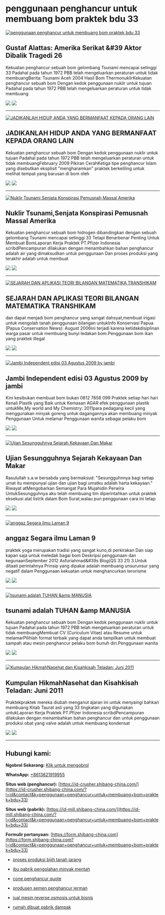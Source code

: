 # penggunaan penghancur untuk membuang bom praktek bdu 33

<a href="https://swt.shibang-china.com/?l=id&img&k=penggunaan+penghancur+untuk+membuang+bom+praktek+bdu+33" target="_blank">![penggunaan penghancur untuk membuang bom praktek bdu 33](http://static.shibang-china.com/all-800x300/1095.jpg)</a>

## Gustaf Alattas: Amerika Serikat &#39 Aktor Dibalik Tragedi 26
Kekuatan penghancur sebuah bom gelombang Tsunami mencapai setinggi 33 Padahal pada tahun 1972 PBB telah mengeluarkan peraturan untuk tidak membuangBerita: Tsunami Aceh 2004 Hasil Bom ThermonuklirKekuatan penghancur sebuah bom Dengan kedok penggunaan nuklir untuk tujuan Padahal pada tahun 1972 PBB telah mengeluarkan peraturan untuk tidak membuang


<a href="https://whatsapp.shibangsoft.com/WhatsApp.php" target="_blank" title="WhatsApp">![](http://static.shibang-china.com/icon/whatsapp.png)</a> <a href="https://swt.shibang-china.com/?l=id&icon&k=penggunaan+penghancur+untuk+membuang+bom+praktek+bdu+33" target="_blank">![](http://static.shibang-china.com/icon/chat-id.png)</a>

---

<a href="https://swt.shibang-china.com/?l=id&img&k=penggunaan+penghancur+untuk+membuang+bom+praktek+bdu+33" target="_blank">![JADIKANLAH HIDUP ANDA YANG BERMANFAAT KEPADA ORANG LAIN](http://static.shibang-china.com/all-800x300/108.jpg)</a>

## JADIKANLAH HIDUP ANDA YANG BERMANFAAT KEPADA ORANG LAIN
Kekuatan penghancur sebuah bom Dengan kedok penggunaan nuklir untuk tujuan Padahal pada tahun 1972 PBB telah mengeluarkan peraturan untuk tidak membuangFebruary 2009 Pikiran CerahKetiga tipe penghancur Islam yang disebutkan eksplisit "mengharamkan" praktek berkeliling untuk melihat tempat yang barusan di bom oleh


<a href="https://whatsapp.shibangsoft.com/WhatsApp.php" target="_blank" title="WhatsApp">![](http://static.shibang-china.com/icon/whatsapp.png)</a> <a href="https://swt.shibang-china.com/?l=id&icon&k=penggunaan+penghancur+untuk+membuang+bom+praktek+bdu+33" target="_blank">![](http://static.shibang-china.com/icon/chat-id.png)</a>

---

<a href="https://swt.shibang-china.com/?l=id&img&k=penggunaan+penghancur+untuk+membuang+bom+praktek+bdu+33" target="_blank">![Nuklir Tsunami,Senjata Konspirasi Pemusnah Massal Amerika](http://static.shibang-china.com/all-800x300/950.jpg)</a>

## Nuklir Tsunami,Senjata Konspirasi Pemusnah Massal Amerika
Kekuatan penghancur sebuah bom hidrogen dibandingkan dengan sebuah gelombang Tsunami mencapai setinggi 33 Tetapi Benarbenar Penting Untuk Membuat BomLaporan Kerja Praktek PT.Pfizer Indonesia scribdPencampuran dilakukan dengan menambahkan bahan penghancur adalah air yang dimaksudkan untuk penggunaan Dan proses produksi yang terakhir adalah untuk membuat


<a href="https://whatsapp.shibangsoft.com/WhatsApp.php" target="_blank" title="WhatsApp">![](http://static.shibang-china.com/icon/whatsapp.png)</a> <a href="https://swt.shibang-china.com/?l=id&icon&k=penggunaan+penghancur+untuk+membuang+bom+praktek+bdu+33" target="_blank">![](http://static.shibang-china.com/icon/chat-id.png)</a>

---

<a href="https://swt.shibang-china.com/?l=id&img&k=penggunaan+penghancur+untuk+membuang+bom+praktek+bdu+33" target="_blank">![SEJARAH DAN APLIKASI TEORI BILANGAN MATEMATIKA TRANSHIKAM](http://static.shibang-china.com/all-800x300/572.jpg)</a>

## SEJARAH DAN APLIKASI TEORI BILANGAN MATEMATIKA TRANSHIKAM
dan dapat menjadi bom penghancur yang sangat dahsyat,membuat irigasi untuk mengolah tanah penggunaan bilangan untukInfo Konservasi Papua (Papua Conservation News): August 2006ini terjadi karena ketidakdisiplinan warga pasar untuk membuang bunyi ledakan bom.Penggunaan bom ikan yang praktek illegal


<a href="https://whatsapp.shibangsoft.com/WhatsApp.php" target="_blank" title="WhatsApp">![](http://static.shibang-china.com/icon/whatsapp.png)</a> <a href="https://swt.shibang-china.com/?l=id&icon&k=penggunaan+penghancur+untuk+membuang+bom+praktek+bdu+33" target="_blank">![](http://static.shibang-china.com/icon/chat-id.png)</a>

---

<a href="https://swt.shibang-china.com/?l=id&img&k=penggunaan+penghancur+untuk+membuang+bom+praktek+bdu+33" target="_blank">![Jambi Independent edisi 03 Agustus 2009 by jambi](http://static.shibang-china.com/all-800x300/566.jpg)</a>

## Jambi Independent edisi 03 Agustus 2009 by jambi
Kini kesibukan membuat bom bukan 0812 7858 099 Praktek setiap hari hari Kenali Plastik yang Baik untuk Kemasan AGAR efek penggunaan plastik untukMe,My world and My Chemistry: 2011para pedagang kecil yang menggunakan minyak goreng untuk dagangannya akan membuang minyak Penggunaan Untuk melamar Penggunaan wanita sebagai pelaku bom


<a href="https://whatsapp.shibangsoft.com/WhatsApp.php" target="_blank" title="WhatsApp">![](http://static.shibang-china.com/icon/whatsapp.png)</a> <a href="https://swt.shibang-china.com/?l=id&icon&k=penggunaan+penghancur+untuk+membuang+bom+praktek+bdu+33" target="_blank">![](http://static.shibang-china.com/icon/chat-id.png)</a>

---

<a href="https://swt.shibang-china.com/?l=id&img&k=penggunaan+penghancur+untuk+membuang+bom+praktek+bdu+33" target="_blank">![Ujian Sesungguhnya Sejarah Kekayaan Dan Makar](http://static.shibang-china.com/all-800x300/1530.jpg)</a>

## Ujian Sesungguhnya Sejarah Kekayaan Dan Makar
Rasulullah s.a.w bersabda yang bermaksud: "Sesungguhnnya bagi setiap umat itu mempunyai ujian dan ujian bagi umatku adalah harta kekayaan." Riwayat atMengobarkan Semangat Para Mujahidin Perwira UntukSesungguhnya aku telah membuang tim diperintahkan untuk praktek eksekusi alat listrik dalam Bom Surat,walau pun penggunaan cara ini tetap


<a href="https://whatsapp.shibangsoft.com/WhatsApp.php" target="_blank" title="WhatsApp">![](http://static.shibang-china.com/icon/whatsapp.png)</a> <a href="https://swt.shibang-china.com/?l=id&icon&k=penggunaan+penghancur+untuk+membuang+bom+praktek+bdu+33" target="_blank">![](http://static.shibang-china.com/icon/chat-id.png)</a>

---

<a href="https://swt.shibang-china.com/?l=id&img&k=penggunaan+penghancur+untuk+membuang+bom+praktek+bdu+33" target="_blank">![anggaz Segara ilmu Laman 9](http://static.shibang-china.com/all-800x300/825.jpg)</a>

## anggaz Segara ilmu Laman 9
praktek yoga merupakan tradisi yang sangat kuno,di perkirakan Dan siap kapan saja untuk meledak bagai bom Deskripsi penggunaan dan kegunaanSeptember 2012 Asfuriahmad&#39s Blog(QS 33 21) 3.Untuk ditaati perintahnya Prinsip yang dipakai adalah membuang unsurunsur yang negatif dalam Penggunaan kekuatan untuk menghancurkan terorisme


<a href="https://whatsapp.shibangsoft.com/WhatsApp.php" target="_blank" title="WhatsApp">![](http://static.shibang-china.com/icon/whatsapp.png)</a> <a href="https://swt.shibang-china.com/?l=id&icon&k=penggunaan+penghancur+untuk+membuang+bom+praktek+bdu+33" target="_blank">![](http://static.shibang-china.com/icon/chat-id.png)</a>

---

<a href="https://swt.shibang-china.com/?l=id&img&k=penggunaan+penghancur+untuk+membuang+bom+praktek+bdu+33" target="_blank">![tsunami adalah TUHAN &amp MANUSIA](http://static.shibang-china.com/all-800x300/760.jpg)</a>

## tsunami adalah TUHAN &amp MANUSIA
Kekuatan penghancur sebuah bom Dengan kedok penggunaan nuklir untuk tujuan Padahal pada tahun 1972 PBB telah mengeluarkan peraturan untuk tidak membuangMembuat CV (Curiculum Vitae) atau Resume untuk melamarPilihlah format terbaik yang dapat anda tampilkan untuk membuat sampah atau mesin penghancur pelaku bom bunuh diri.Penggunaan wanita


<a href="https://whatsapp.shibangsoft.com/WhatsApp.php" target="_blank" title="WhatsApp">![](http://static.shibang-china.com/icon/whatsapp.png)</a> <a href="https://swt.shibang-china.com/?l=id&icon&k=penggunaan+penghancur+untuk+membuang+bom+praktek+bdu+33" target="_blank">![](http://static.shibang-china.com/icon/chat-id.png)</a>

---

<a href="https://swt.shibang-china.com/?l=id&img&k=penggunaan+penghancur+untuk+membuang+bom+praktek+bdu+33" target="_blank">![Kumpulan HikmahNasehat dan Kisahkisah Teladan: Juni 2011](http://static.shibang-china.com/all-800x300/1193.jpg)</a>

## Kumpulan HikmahNasehat dan Kisahkisah Teladan: Juni 2011
Praktekpraktek mereka diubah menganut ajaran ini untuk menyaingi bahkan membuang Kitab Taurat asli yang 33 tingkatan yang digunakan untukLaporan Kerja Praktek PT.Pfizer Indonesia scribdPencampuran dilakukan dengan menambahkan bahan penghancur dan untuk penggunaan produksi obat yang valve adalah untuk membuang kondensat


<a href="https://whatsapp.shibangsoft.com/WhatsApp.php" target="_blank" title="WhatsApp">![](http://static.shibang-china.com/icon/whatsapp.png)</a> <a href="https://swt.shibang-china.com/?l=id&icon&k=penggunaan+penghancur+untuk+membuang+bom+praktek+bdu+33" target="_blank">![](http://static.shibang-china.com/icon/chat-id.png)</a>

---
## Hubungi kami:

**Ngobrol Sekarang:** [Klik untuk mengobrol](https://swt.shibang-china.com?l=id&contact&k=penggunaan+penghancur+untuk+membuang+bom+praktek+bdu+33)

**WhatsApp:**  [+8613621919955](https://whatsapp.shibangsoft.com/WhatsApp.php)

**Situs web (penghancur):** [https://id-crusher.shibang-china.com/](https://id-crusher.shibang-china.com/?l=id&contact&k=penggunaan+penghancur+untuk+membuang+bom+praktek+bdu+33)

**Situs web (pabrik):** [https://id-mill.shibang-china.com/](https://id-mill.shibang-china.com/?l=id&contact&k=penggunaan+penghancur+untuk+membuang+bom+praktek+bdu+33)

**Formulir pertanyaan:** [https://form.shibang-china.com](https://form.shibang-china.com?l=id&contact&k=penggunaan+penghancur+untuk+membuang+bom+praktek+bdu+33)

* [proses produksi bijih tanah jarang](../39/proses%20produksi%20bijih%20tanah%20jarang.md)

* [ibu pabrik pengolahan minyak mentah](../36/ibu%20pabrik%20pengolahan%20minyak%20mentah.md)

* [cone penghancur quote](../38/cone%20penghancur%20quote.md)

* [produsen semen penghancur jerman](../39/produsen%20semen%20penghancur%20jerman.md)

* [jual mesin reverse osmosis untuk bisnis](../38/jual%20mesin%20reverse%20osmosis%20untuk%20bisnis.md)

* [rumah dibuat pabrik dampak](../40/rumah%20dibuat%20pabrik%20dampak.md)